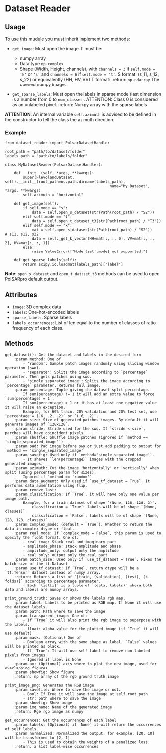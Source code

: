 # Dataset Reader

## Usage

To use this mudule you must inherit implement two methods:

- `get_image`: Must open the image. It must be:
    - numpy array
    - Data type `np.complex`
    - Shape (Width, Height, channels), with `channels = 3` if `self.mode = 'k'` or `'s'` and `channels = 6` if `self.mode = 't'`.
        S format: (s_11, s_12, s_22) or equivalently (HH, HV, VV)
        T format:
    :return: `np.ndarray` The opened numpy image.

- `get_sparse_labels`: Must open the labels in sparse mode (last dimension is a number from 0 to `num_classes`).
    ATTENTION: Class 0 is considered as an unlabeled pixel.
    :return: Numpy array with the sparse labels

**ATTENTION**: An internal variable `self.azimuth` is advised to be defined in the constructor to tell the class the azimuth direction.

### Example

```
from dataset_reader import PolsarDatasetHandler

root_path = "path/to/dataset/folder"
labels_path = "path/to/labels/folder"

class MyDatasetReader(PolsarDatasetHandler):

    def __init__(self, *args, **kwargs):
        super(FlevolandDataset, self).__init__(root_path=os.path.dirname(labels_path),
                                               name="My Dataset", *args, **kwargs)
        self.azimuth = "horizontal"

    def get_image(self):
        if self.mode == "s":
            data = self.open_s_dataset(str(Path(root_path) / "S2"))
        elif self.mode == "t":
            data = self.open_t_dataset_t3(str(Path(root_path) / "T3"))
        elif self.mode == "k":
            mat = self.open_s_dataset(str(Path(root_path) / "S2"))    # s11, s12, s22
            data = self._get_k_vector(HH=mat[:, :, 0], VV=mat[:, :, 2], HV=mat[:, :, 1])
        else:
            raise ValueError(f"Mode {self.mode} not supported.")

    def get_sparse_labels(self):
        return scipy.io.loadmat(labels_path)['label']
```

**Note**: `open_s_dataset` and `open_t_dataset_t3` methods can be used to open PolSARpro default output.

## Attributes

- `image`: 3D complex data 
- `labels`: One-hot-encoded labels
- `sparse_labels`: Sparse labels
- `labels_occurrences`: List of len equal to the number of classes of ratio frequency of each class.

## Methods

```
get_dataset(): Get the dataset and labels in the desired form
    :param method: One of
        - 'random': Sample patch images randomly using sliding window operation (swo).
        - 'separate': Splits the image according to `percentage` parameter. Then gets patches using swo.
        - 'single_separated_image': Splits the image according to `percentage` parameter. Returns full image.
    :param percentage: Tuple giving the dataset split percentage.
        If sum(percentage) != 1 it will add an extra value to force `sum(percentage) = 1`.
        If sum(percentage) > 1 or it has at least one negative value it will raise an exception.
        Example, for 60% train, 20% validation and 20% test set, use `percentage = (.6, .2, .2)` or `(.6, .2)`.
    :param size: Size of generated patches images. By default it will generate images of `128x128`.
    :param stride: Stride used for the swo. If `stride < size`, parches will have coincident pixels.
    :param shuffle: Shuffle image patches (ignored if `method == 'single_separated_image'`)
    :param pad: Pad image before swo or just add padding to output for `method == 'single_separated_image'`
    :param savefig: Used only if `method='single_separated_image'`.
        - It shaves `len(percentage)` images with the cropped generated images.
    :param azimuth: Cut the image 'horizontally' or 'vertically' when split (using percentage param for sizes).
        Ignored if `method == 'random'`
    :param data_augment: Only used if `use_tf_dataset = True`. It performs data aumentation using flip.
    :param remove_last:
    :param classification: If `True`, it will have only one value per image path.
        Example, for a train dataset of shape `(None, 128, 128, 3)`:
            classification = `True`: labels will be of shape `(None, classes)`
            classification = `False`: labels will be of shape `(None, 128, 128, classes)`
    :param complex_mode: (default = `True`). Whether to return the data in complex dtype or float.
    :param real_mode: If `complex_mode = False`, this param is used to specify the float format. One of:
        - real_imag: Stack real and imaginary part
        - amplitude_phase: stack amplitude and phase
        - amplitude_only: output only the amplitude
        - real_only: output only the real part
    :param batch_size: Used only if `use_tf_dataset = True`. Fixes the batch size of the tf.Dataset
    :param use_tf_dataset: If `True`, return dtype will be a `tf.Tensor` dataset instead of numpy array.
    :return: Returns a list of `[train, (validation), (test), (k-folds)]` according to percentage parameter.
        - Each `list[i]` is a tuple of `(data, labels)` where both data and labels are numpy arrays.
```
```
print_ground_truth: Saves or shows the labels rgb map.
    :param label: Labels to be printed as RGB map. If None it will use the dataset labels.
    :param path: Path where to save the image
    :param transparent_image: One of:
        - If `True` it will also print the rgb image to superpose with the labels.
        - float: alpha value for the plotted image (if `True` it will use default)
    :param mask: (Optional) One of
        - Boolean array with the same shape as label. `False` values will be printed as black.
        - If `True`: It will use self label to remove non labeled pixels from images
        - Ignored if label is None
    :param ax: (Optional) axis where to plot the new image, used for overlapping figures.
    :param showfig: Show figure
    :return: np array of the rgb ground truth image
```
```
print_image_png: Generates the RGB image
    :param savefile: Where to save the image or not.
        - Bool: If True it will save the image at self.root_path
        - str: path where to save the image
    :param showfig: Show image
    :param img_name: Name of the generated image
    :return: Rge rgb image as numpy
```
```
get_occurrences: Get the occurrences of each label
    :param labels: (Optional) if `None` it will return the occurrences of self labels.
    :param normalized: Normalized the output, for example, [20, 10] will be transformed to [2, 1]
        - This is used to obtain the weights of a penalized loss.
    :return: a list label-wise occurrences
```


